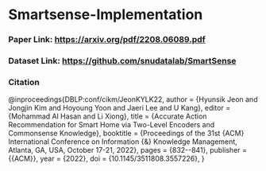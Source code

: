 # Smartsense-Implementation

### Paper Link: https://arxiv.org/pdf/2208.06089.pdf
### Dataset Link: https://github.com/snudatalab/SmartSense

### Citation
@inproceedings{DBLP:conf/cikm/JeonKYLK22,
  author    = {Hyunsik Jeon and
               Jongjin Kim and
               Hoyoung Yoon and
               Jaeri Lee and
               U Kang},
  editor    = {Mohammad Al Hasan and
               Li Xiong},
  title     = {Accurate Action Recommendation for Smart Home via Two-Level Encoders
               and Commonsense Knowledge},
  booktitle = {Proceedings of the 31st {ACM} International Conference on Information
               {\&} Knowledge Management, Atlanta, GA, USA, October 17-21, 2022},
  pages     = {832--841},
  publisher = {{ACM}},
  year      = {2022},
  doi       = {10.1145/3511808.3557226},
}
```
